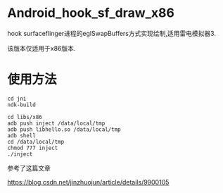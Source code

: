 # Android_hook_sf_draw_x86
hook surfaceflinger进程的eglSwapBuffers方式实现绘制,适用雷电模拟器3.

该版本仅适用于x86版本.

# 使用方法
```
cd jni
ndk-build
```

```
cd libs/x86
adb push inject /data/local/tmp
adb push libhello.so /data/local/tmp
adb shell
cd /data/local/tmp
chmod 777 inject
./inject
```

参考了这篇文章

https://blog.csdn.net/jinzhuojun/article/details/9900105
